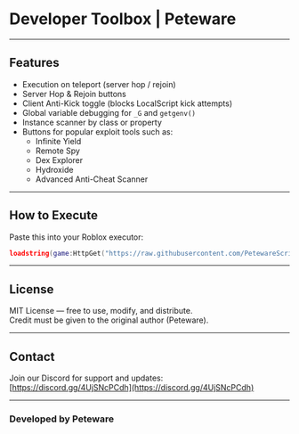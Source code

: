 # Developer Toolbox | Peteware

---

## Features

- Execution on teleport (server hop / rejoin)
- Server Hop & Rejoin buttons
- Client Anti-Kick toggle (blocks LocalScript kick attempts)
- Global variable debugging for `_G` and `getgenv()`
- Instance scanner by class or property
- Buttons for popular exploit tools such as:
  - Infinite Yield
  - Remote Spy
  - Dex Explorer
  - Hydroxide
  - Advanced Anti-Cheat Scanner

---

## How to Execute

Paste this into your Roblox executor:

```lua
loadstring(game:HttpGet("https://raw.githubusercontent.com/PetewareScripts/Developers-Toolbox-Peteware/refs/heads/main/main.lua", true))()
```

---

## License

MIT License — free to use, modify, and distribute.  
Credit must be given to the original author (Peteware).

---

## Contact

Join our Discord for support and updates:  
[https://discord.gg/4UjSNcPCdh](https://discord.gg/4UjSNcPCdh)

---

### Developed by Peteware

